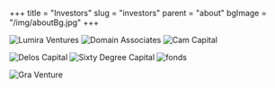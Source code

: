 +++
title = "Investors"
slug = "investors"
parent = "about"
bgImage = "/img/aboutBg.jpg"
+++

![Lumira Ventures](/img/Investors/lumira.jpg) ![Domain Associates](/img/Investors/domain-associates.jpg) ![Cam Capital](/img/Investors/cam-capital.jpg)

![Delos Capital](/img/Investors/delos-capital.jpg) ![Sixty Degree Capital](/img/Investors/sixty-degree-capital.jpg) ![fonds](/img/Investors/fonds.jpg)

![Gra Venture](/img/Investors/gra-venture.jpg)


